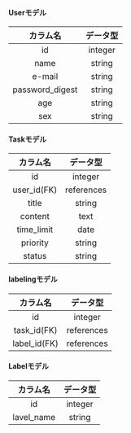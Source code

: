 #### Userモデル
|カラム名|データ型|
|:--:|:--:|
|id|integer|
|name|string|
|e-mail|string|
|password_digest|string|
|age|string|
|sex|string|
#### Taskモデル
|カラム名|データ型|
|:--:|:--:|
|id|integer|
|user_id(FK)|references|
|title|string|
|content|text|
|time_limit|date|
|priority|string|
|status|string|
#### labelingモデル
|カラム名|データ型|
|:--:|:--:|
|id|integer|
|task_id(FK)|references|
|label_id(FK)|references|
#### Labelモデル
|カラム名|データ型|
|:--:|:--:|
|id|integer|
|lavel_name|string|

